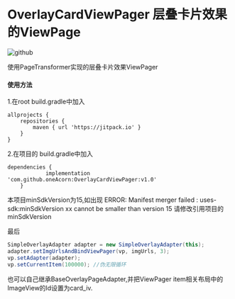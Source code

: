# OverlayCardViewPager 层叠卡片效果的ViewPage

![github](https://github.com/oneAcorn/OverlayCardViewPager/blob/master/20190424_141920.gif)

<p>使用PageTransformer实现的层叠卡片效果ViewPager</p>

<h4>使用方法</h4>
<p>
1.在root build.gradle中加入
  
```Gradle
allprojects {
    repositories {
        maven { url 'https://jitpack.io' }
    }
}
```

2.在项目的 build.gradle中加入

```Gradle
dependencies {
	        implementation 'com.github.oneAcorn:OverlayCardViewPager:v1.0'
	}
```
本项目minSdkVersion为15,如出现
ERROR: Manifest merger failed : uses-sdk:minSdkVersion xx cannot be smaller than version 15
请修改引用项目的minSdkVersion

最后
```Java
SimpleOverlayAdapter adapter = new SimpleOverlayAdapter(this);
adapter.setImgUrlsAndBindViewPager(vp, imgUrls, 3);
vp.setAdapter(adapter);
vp.setCurrentItem(100000); //伪无限循环
```
也可以自己继承BaseOverlayPageAdapter,并把ViewPager item相关布局中的ImageView的Id设置为card_iv.
  </p>
